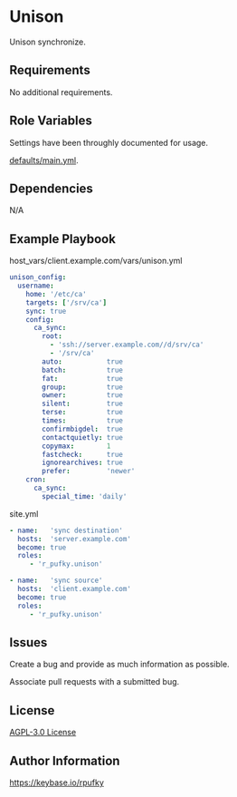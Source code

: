 # Unison
Unison synchronize.

## Requirements
No additional requirements.

## Role Variables
Settings have been throughly documented for usage.

[defaults/main.yml](https://github.com/r-pufky/ansible_unison/blob/main/defaults/main.yml).

## Dependencies
N/A

## Example Playbook
host_vars/client.example.com/vars/unison.yml
``` yaml
unison_config:
  username:
    home: '/etc/ca'
    targets: ['/srv/ca']
    sync: true
    config:
      ca_sync:
        root:
          - 'ssh://server.example.com//d/srv/ca'
          - '/srv/ca'
        auto:           true
        batch:          true
        fat:            true
        group:          true
        owner:          true
        silent:         true
        terse:          true
        times:          true
        confirmbigdel:  true
        contactquietly: true
        copymax:        1
        fastcheck:      true
        ignorearchives: true
        prefer:         'newer'
    cron:
      ca_sync:
        special_time: 'daily'
```

site.yml
``` yaml
- name:   'sync destination'
  hosts:  'server.example.com'
  become: true
  roles:
     - 'r_pufky.unison'

- name:   'sync source'
  hosts:  'client.example.com'
  become: true
  roles:
     - 'r_pufky.unison'
```

## Issues
Create a bug and provide as much information as possible.

Associate pull requests with a submitted bug.

## License
[AGPL-3.0 License](https://github.com/r-pufky/ansible_unison/blob/main/LICENSE)

## Author Information
https://keybase.io/rpufky
